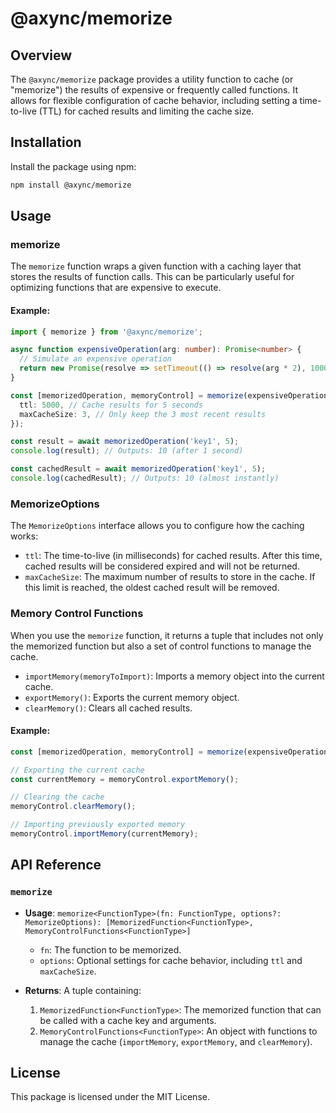 # @axync/memorize

## Overview

The `@axync/memorize` package provides a utility function to cache (or "memorize") the results of expensive or frequently called functions. It allows for flexible configuration of cache behavior, including setting a time-to-live (TTL) for cached results and limiting the cache size.

## Installation

Install the package using npm:

```bash
npm install @axync/memorize
```

## Usage

### memorize

The `memorize` function wraps a given function with a caching layer that stores the results of function calls. This can be particularly useful for optimizing functions that are expensive to execute.

#### Example:

```typescript
import { memorize } from '@axync/memorize';

async function expensiveOperation(arg: number): Promise<number> {
  // Simulate an expensive operation
  return new Promise(resolve => setTimeout(() => resolve(arg * 2), 1000));
}

const [memorizedOperation, memoryControl] = memorize(expensiveOperation, {
  ttl: 5000, // Cache results for 5 seconds
  maxCacheSize: 3, // Only keep the 3 most recent results
});

const result = await memorizedOperation('key1', 5);
console.log(result); // Outputs: 10 (after 1 second)

const cachedResult = await memorizedOperation('key1', 5);
console.log(cachedResult); // Outputs: 10 (almost instantly)
```

### MemorizeOptions

The `MemorizeOptions` interface allows you to configure how the caching works:

- `ttl`: The time-to-live (in milliseconds) for cached results. After this time, cached results will be considered expired and will not be returned.
- `maxCacheSize`: The maximum number of results to store in the cache. If this limit is reached, the oldest cached result will be removed.

### Memory Control Functions

When you use the `memorize` function, it returns a tuple that includes not only the memorized function but also a set of control functions to manage the cache.

- `importMemory(memoryToImport)`: Imports a memory object into the current cache.
- `exportMemory()`: Exports the current memory object.
- `clearMemory()`: Clears all cached results.

#### Example:

```typescript
const [memorizedOperation, memoryControl] = memorize(expensiveOperation);

// Exporting the current cache
const currentMemory = memoryControl.exportMemory();

// Clearing the cache
memoryControl.clearMemory();

// Importing previously exported memory
memoryControl.importMemory(currentMemory);
```

## API Reference

### `memorize`

- **Usage**: `memorize<FunctionType>(fn: FunctionType, options?: MemorizeOptions): [MemorizedFunction<FunctionType>, MemoryControlFunctions<FunctionType>]`
  - `fn`: The function to be memorized.
  - `options`: Optional settings for cache behavior, including `ttl` and `maxCacheSize`.

- **Returns**: A tuple containing:
  1. `MemorizedFunction<FunctionType>`: The memorized function that can be called with a cache key and arguments.
  2. `MemoryControlFunctions<FunctionType>`: An object with functions to manage the cache (`importMemory`, `exportMemory`, and `clearMemory`).

## License

This package is licensed under the MIT License.